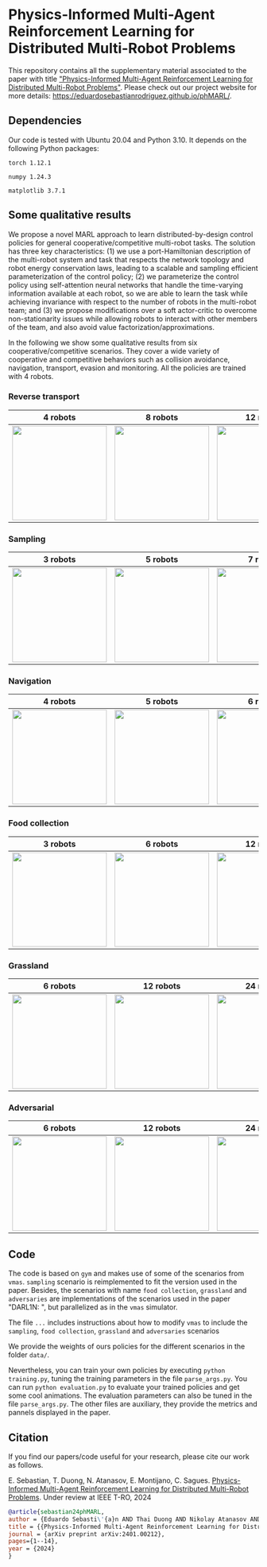 # Physics-Informed Multi-Agent Reinforcement Learning for Distributed Multi-Robot Problems

This repository contains all the supplementary material 
associated to the paper with title ["Physics-Informed Multi-Agent 
Reinforcement Learning for Distributed Multi-Robot Problems"](http://arxiv.org/abs/2401.00212). 
Please check out our project website for more details: https://eduardosebastianrodriguez.github.io/phMARL/.

## Dependencies

Our code is tested with Ubuntu 20.04 and Python 3.10. It depends on the following Python packages: 

```torch 1.12.1``` 

```numpy 1.24.3```

```matplotlib 3.7.1```

## Some qualitative results

We propose a novel MARL approach to learn distributed-by-design control policies for general cooperative/competitive multi-robot tasks. 
The solution has three key characteristics: (1) we use a port-Hamiltonian description of the multi-robot system and task that respects the network
topology and robot energy conservation laws, leading to a scalable and sampling efficient parameterization
of the control policy; (2) we parameterize the control policy using self-attention neural networks that handle the time-varying
information available at each robot, so we are able to learn the task while achieving invariance with respect to the number of
robots in the multi-robot team; and (3) we propose modifications over a soft actor-critic to overcome non-stationarity issues while 
allowing robots to interact with other members of the team, and also avoid value factorization/approximations.

In the following we show some qualitative results from six cooperative/competitive scenarios. They cover a wide variety of cooperative and competitive behaviors such as collision avoidance, navigation, transport, evasion and monitoring.
All the policies are trained with 4 robots.

### Reverse transport

|                     4 robots                      |                    8 robots                     |                    12 robots                    |                      16 robots                       |
|:-------------------------------------------------:|:-----------------------------------------------:|:-----------------------------------------------:|:----------------------------------------------------:|
| <img src="figs/reverse_transport_4_7_LEMURS.gif" height="190"> | <img src="figs/reverse_transport_8_3_LEMURS.gif" height="190"> | <img src="figs/reverse_transport_12_4_LEMURS.gif" height="190"> | <img src="figs/reverse_transport_16_9_LEMURS.gif" height="190"> |  

### Sampling

|                     3 robots                      |                    5 robots                     |                    7 robots                     |                       9 robots                       |
|:-------------------------------------------------:|:-----------------------------------------------:|:-----------------------------------------------:|:----------------------------------------------------:|
| <img src="figs/sampling_3_0_LEMURS.gif" height="190"> | <img src="figs/sampling_5_3_LEMURS.gif" height="190"> | <img src="figs/sampling_7_0_LEMURS.gif" height="190"> | <img src="figs/sampling_9_0_LEMURS.gif" height="190"> |  

### Navigation

|                     4 robots                      |                    5 robots                     |                    6 robots                     |                       8 robots                       |
|:-------------------------------------------------:|:-----------------------------------------------:|:-----------------------------------------------:|:----------------------------------------------------:|
| <img src="figs/simple_spread_4_9_LEMURS.gif" height="190"> | <img src="figs/simple_spread_5_0_LEMURS.gif" height="190"> | <img src="figs/simple_spread_6_1_LEMURS.gif" height="190"> | <img src="figs/simple_spread_8_0_LEMURS.gif" height="190"> |  

### Food collection

|                     3 robots                      |                    6 robots                     |                    12 robots                    |                      24 robots                       |
|:-------------------------------------------------:|:-----------------------------------------------:|:-----------------------------------------------:|:----------------------------------------------------:|
| <img src="figs/simple_spread_food_3_2_LEMURS.gif" height="190"> | <img src="figs/simple_spread_food_6_2_LEMURS.gif" height="190"> | <img src="figs/simple_spread_food_12_1_LEMURS.gif" height="190"> | <img src="figs/simple_spread_food_24_6_LEMURS.gif" height="190"> |  

### Grassland

|                     6 robots                      |                    12 robots                    |                    24 robots                    |                      48 robots                       |
|:-------------------------------------------------:|:-----------------------------------------------:|:-----------------------------------------------:|:----------------------------------------------------:|
| <img src="figs/grassland_vmas_3_8_LEMURS.gif" height="190"> | <img src="figs/grassland_vmas_6_2_LEMURS.gif" height="190"> | <img src="figs/grassland_vmas_12_1_LEMURS.gif" height="190"> | <img src="figs/grassland_vmas_24_9_LEMURS.gif" height="190"> |  

### Adversarial

|                     6 robots                      |                    12 robots                    |                    24 robots                    |                      48 robots                       |
|:-------------------------------------------------:|:-----------------------------------------------:|:-----------------------------------------------:|:----------------------------------------------------:|
| <img src="figs/adversarial_vmas_3_2_LEMURS.gif" height="190"> | <img src="figs/adversarial_vmas_6_1_LEMURS.gif" height="190"> | <img src="figs/adversarial_vmas_12_1_LEMURS.gif" height="190"> | <img src="figs/adversarial_vmas_24_0_LEMURS.gif" height="190"> |  


## Code
The code is based on ```gym``` and makes use of some of the scenarios from ```vmas```. 
````sampling```` scenario is reimplemented to fit the version used in the paper. Besides, the 
scenarios with name ````food collection````, ```grassland``` and ```adversaries``` are implementations
of the scenarios used in the paper "DARL1N: ", but parallelized as in the ```vmas``` simulator.

The file ````...```` includes instructions about how to modify ```vmas``` to include 
the ````sampling````, ````food collection````, ```grassland``` and ```adversaries``` scenarios 

We provide the weights of ours policies for the different scenarios in the 
folder ````data/````.

Nevertheless, you can train your own policies by executing ````python training.py````, tuning
the training parameters in the file ````parse_args.py````. You can run ````python evaluation.py````
to evaluate your trained policies and get some cool animations. The evaluation parameters can also be tuned
in the file ````parse_args.py````. The other files are auxiliary, they provide the metrics and pannels displayed
in the paper.

## Citation
If you find our papers/code useful for your research, please cite our work as follows.

E. Sebastian, T. Duong, N. Atanasov, E. Montijano, C. Sagues. [Physics-Informed Multi-Agent Reinforcement Learning for Distributed Multi-Robot Problems](https://eduardosebastianrodriguez.github.io/phMARL/). Under review at IEEE T-RO, 2024

 ```bibtex
@article{sebastian24phMARL,
author = {Eduardo Sebasti\'{a}n AND Thai Duong AND Nikolay Atanasov AND Eduardo Montijano AND Carlos Sag\"{u}\'{e}s},
title = {{Physics-Informed Multi-Agent Reinforcement Learning for Distributed Multi-Robot Problems}},
journal = {arXiv preprint arXiv:2401.00212},
pages={1--14},
year = {2024}
}
```
